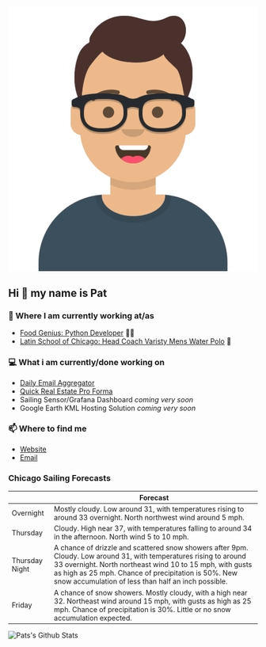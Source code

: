 [![Social banner for p-j-falconer](https://raw.githubusercontent.com/P-J-FALCONER/P-J-FALCONER/master/assets/avataaars.svg)](https://patfalconer.com/)
## Hi :wave: my name is Pat

### 💼 Where I am currently working at/as
- [Food Genius: Python Developer](https://getfoodgenius.com/) 🍔🐍
- [Latin School of Chicago: Head Coach Varisty Mens Water Polo](https://www.latinschool.org/) 🤽


### 💻 What i am currently/done working on
 - [Daily Email Aggregator](https://github.com/P-J-FALCONER/dott_daily_mail)
 - [Quick Real Estate Pro Forma](https://github.com/P-J-FALCONER/henry)
 - Sailing Sensor/Grafana Dashboard *coming very soon*
 - Google Earth KML Hosting Solution *coming very soon*

### 📫 Where to find me
 - [Website](https://patfalconer.com/)
 - [Email](mailto:patrick.j.falconer@gmail.com)


### Chicago Sailing Forecasts
|   | Forecast  |
|---|---|
| Overnight | Mostly cloudy. Low around 31, with temperatures rising to around 33 overnight. North northwest wind around 5 mph. |
| Thursday | Cloudy. High near 37, with temperatures falling to around 34 in the afternoon. North wind 5 to 10 mph. |
| Thursday Night | A chance of drizzle and scattered snow showers after 9pm. Cloudy. Low around 31, with temperatures rising to around 33 overnight. North northeast wind 10 to 15 mph, with gusts as high as 25 mph. Chance of precipitation is 50%. New snow accumulation of less than half an inch possible. |
| Friday | A chance of snow showers. Mostly cloudy, with a high near 32. Northeast wind around 15 mph, with gusts as high as 25 mph. Chance of precipitation is 30%. Little or no snow accumulation expected. |

![Pats's Github Stats](https://github-readme-stats.vercel.app/api?username=p-j-falconer&show_icons=true&theme=radical)

